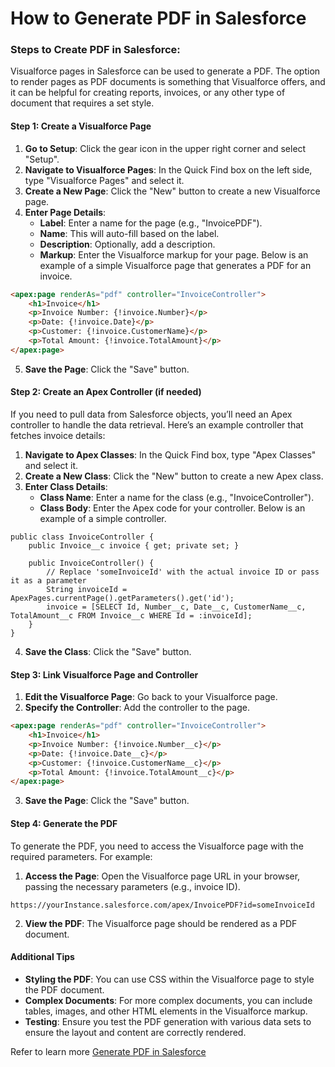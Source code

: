 # How to Generate PDF in Salesforce

### Steps to Create PDF in Salesforce:

Visualforce pages in Salesforce can be used to generate a PDF. The option to render pages as PDF documents is something that Visualforce offers, and it can be helpful for creating reports, invoices, or any other type of document that requires a set style.

#### Step 1: Create a Visualforce Page

1. **Go to Setup**: Click the gear icon in the upper right corner and select "Setup".
2. **Navigate to Visualforce Pages**: In the Quick Find box on the left side, type "Visualforce Pages" and select it.
3. **Create a New Page**: Click the "New" button to create a new Visualforce page.
4. **Enter Page Details**:
   * **Label**: Enter a name for the page (e.g., "InvoicePDF").
   * **Name**: This will auto-fill based on the label.
   * **Description**: Optionally, add a description.
   * **Markup**: Enter the Visualforce markup for your page. Below is an example of a simple Visualforce page that generates a PDF for an invoice.

```html
<apex:page renderAs="pdf" controller="InvoiceController">
    <h1>Invoice</h1>
    <p>Invoice Number: {!invoice.Number}</p>
    <p>Date: {!invoice.Date}</p>
    <p>Customer: {!invoice.CustomerName}</p>
    <p>Total Amount: {!invoice.TotalAmount}</p>
</apex:page>
```

5. **Save the Page**: Click the "Save" button.

#### Step 2: Create an Apex Controller (if needed)

If you need to pull data from Salesforce objects, you’ll need an Apex controller to handle the data retrieval. Here’s an example controller that fetches invoice details:

1. **Navigate to Apex Classes**: In the Quick Find box, type "Apex Classes" and select it.
2. **Create a New Class**: Click the "New" button to create a new Apex class.
3. **Enter Class Details**:
   * **Class Name**: Enter a name for the class (e.g., "InvoiceController").
   * **Class Body**: Enter the Apex code for your controller. Below is an example of a simple controller.

```apex
public class InvoiceController {
    public Invoice__c invoice { get; private set; }

    public InvoiceController() {
        // Replace 'someInvoiceId' with the actual invoice ID or pass it as a parameter
        String invoiceId = ApexPages.currentPage().getParameters().get('id');
        invoice = [SELECT Id, Number__c, Date__c, CustomerName__c, TotalAmount__c FROM Invoice__c WHERE Id = :invoiceId];
    }
}
```

4. **Save the Class**: Click the "Save" button.

#### Step 3: Link Visualforce Page and Controller

1. **Edit the Visualforce Page**: Go back to your Visualforce page.
2. **Specify the Controller**: Add the controller to the page.

```html
<apex:page renderAs="pdf" controller="InvoiceController">
    <h1>Invoice</h1>
    <p>Invoice Number: {!invoice.Number__c}</p>
    <p>Date: {!invoice.Date__c}</p>
    <p>Customer: {!invoice.CustomerName__c}</p>
    <p>Total Amount: {!invoice.TotalAmount__c}</p>
</apex:page>
```

3. **Save the Page**: Click the "Save" button.

#### Step 4: Generate the PDF

To generate the PDF, you need to access the Visualforce page with the required parameters. For example:

1. **Access the Page**: Open the Visualforce page URL in your browser, passing the necessary parameters (e.g., invoice ID).

```
https://yourInstance.salesforce.com/apex/InvoicePDF?id=someInvoiceId
```

2. **View the PDF**: The Visualforce page should be rendered as a PDF document.

#### Additional Tips

* **Styling the PDF**: You can use CSS within the Visualforce page to style the PDF document.
* **Complex Documents**: For more complex documents, you can include tables, images, and other HTML elements in the Visualforce markup.
* **Testing**: Ensure you test the PDF generation with various data sets to ensure the layout and content are correctly rendered.

Refer to learn more [Generate PDF in Salesforce](https://arrify.com/generate-pdf-in-salesforce/)
